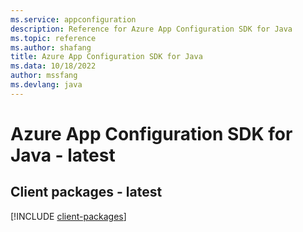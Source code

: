 ```yaml
---
ms.service: appconfiguration
description: Reference for Azure App Configuration SDK for Java
ms.topic: reference
ms.author: shafang
title: Azure App Configuration SDK for Java
ms.data: 10/18/2022
author: mssfang
ms.devlang: java
---
```

# Azure App Configuration SDK for Java - latest

## Client packages - latest
[!INCLUDE [client-packages](app-configuration-client-index.md)]